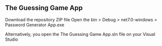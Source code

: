 ## The Guessing Game App

Download the repository ZIP file
Open the bin > Debug > net7.0-windows > Password Generator App.exe

Alternatively, you open the The Guessing Game App.sln file on your Visual Studio
